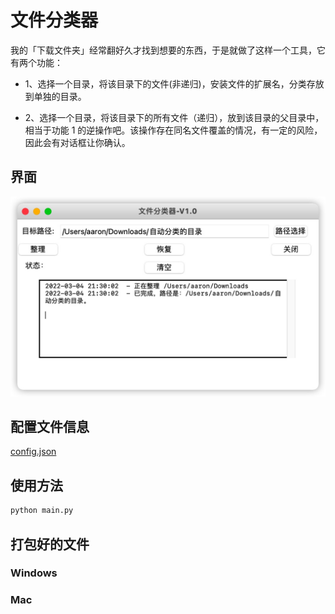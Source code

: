 # 文件分类器

我的「下载文件夹」经常翻好久才找到想要的东西，于是就做了这样一个工具，它有两个功能：

- 1、选择一个目录，将该目录下的文件(非递归)，安装文件的扩展名，分类存放到单独的目录。

- 2、选择一个目录，将该目录下的所有文件（递归），放到该目录的父目录中，相当于功能 1 的逆操作吧。该操作存在同名文件覆盖的情况，有一定的风险，因此会有对话框让你确认。

## 界面

![](./pic/jm.jpg)

## 配置文件信息

[config.json](./config/config.json)

## 使用方法

```sh
python main.py
```

## 打包好的文件

### Windows

### Mac
